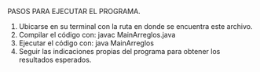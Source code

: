 PASOS PARA EJECUTAR EL PROGRAMA. 
1. Ubicarse en su terminal con la ruta en donde se encuentra este archivo.
2. Compilar el código con: javac MainArreglos.java
3. Ejecutar el código con: java MainArreglos
4. Seguir las indicaciones propias del programa para obtener los resultados esperados.